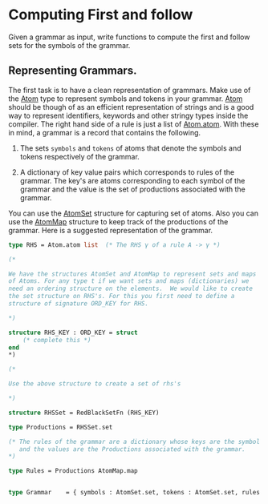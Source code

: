 # Computing First and follow

Given a grammar as input, write functions to compute the first and
follow sets for the symbols of the grammar.


## Representing Grammars.

The first task is to have a clean representation of grammars. Make use
of the [Atom][atom] type to represent symbols and tokens in your
grammar. [Atom][atom] should be though of as an efficient
representation of strings and is a good way to represent identifiers,
keywords and other stringy types inside the compiler. The right hand
side of a rule is just a list of [Atom.atom][atom]. With these in
mind, a grammar is a record that contains the following.


1. The sets `symbols` and `tokens` of atoms that denote the symbols
   and tokens respectively of the grammar.

2. A dictionary of key value pairs which corresponds to rules of the
   grammar.  The key's are atoms corresponding to each symbol of the
   grammar and the value is the set of productions associated with the
   grammar.


You can use the [AtomSet][atomset] structure for capturing set of
atoms. Also you can use the [AtomMap][atommap] structure to keep track
of the productions of the grammar. Here is a suggested representation
of the grammar.

```sml
type RHS = Atom.atom list  (* The RHS γ of a rule A -> γ *)

(*

We have the structures AtomSet and AtomMap to represent sets and maps
of Atoms. For any type t if we want sets and maps (dictionaries) we
need an ordering structure on the elements.  We would like to create
the set structure on RHS's. For this you first need to define a
structure of signature ORD_KEY for RHS.

*)

structure RHS_KEY : ORD_KEY = struct
	(* complete this *)
end
*)

(*

Use the above structure to create a set of rhs's

*)

structure RHSSet = RedBlackSetFn (RHS_KEY)

type Productions = RHSSet.set

(* The rules of the grammar are a dictionary whose keys are the symbol
   and the values are the Productions associated with the grammar.
*)

type Rules = Productions AtomMap.map


type Grammar    = { symbols : AtomSet.set, tokens : AtomSet.set, rules : Rules }

```

[atom]: <https://www.classes.cs.uchicago.edu/archive/2015/spring/22620-1/atom-sig.html>
[atomset]: <https://www.classes.cs.uchicago.edu/archive/2015/spring/22620-1/ord-set-sig.html#instances>
[atommap]: <https://www.classes.cs.uchicago.edu/archive/2015/spring/22620-1/ord-map-sig.html#instances>
